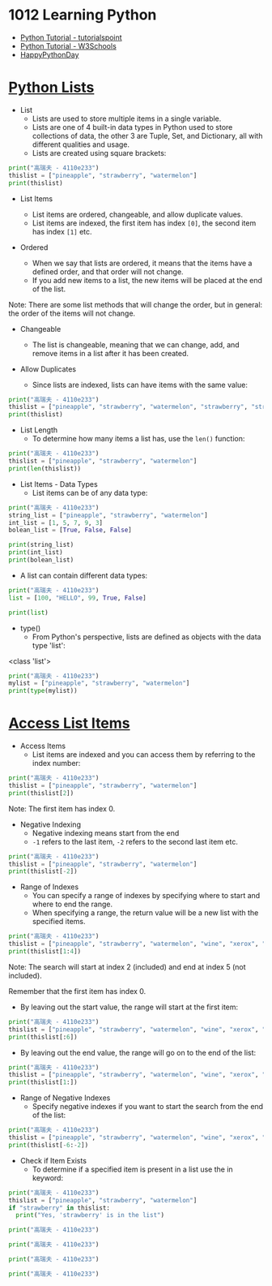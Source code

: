 # 1012 Learning Python
- [Python Tutorial - tutorialspoint](https://www.tutorialspoint.com/python/index.htm)
- [Python Tutorial - W3Schools](https://www.w3schools.com/python/)
- [HappyPythonDay](https://github.com/MyFirstSecurity2020/HappyPythonDay)

# [Python Lists](https://www.w3schools.com/python/python_lists.asp)

- List
  - Lists are used to store multiple items in a single variable.
  - Lists are one of 4 built-in data types in Python used to store collections of data, the other 3 are Tuple, Set, and Dictionary, all with different qualities and usage.
  - Lists are created using square brackets:
``` python
print("高瑞夫 - 4110e233")
thislist = ["pineapple", "strawberry", "watermelon"]
print(thislist)
```
- List Items
  - List items are ordered, changeable, and allow duplicate values.
  - List items are indexed, the first item has index `[0]`, the second item has index `[1]` etc.

- Ordered
  - When we say that lists are ordered, it means that the items have a defined order, and that order will not change.
  - If you add new items to a list, the new items will be placed at the end of the list.

Note: There are some list methods that will change the order, but in general: the order of the items will not change.

- Changeable
  - The list is changeable, meaning that we can change, add, and remove items in a list after it has been created.

- Allow Duplicates
  - Since lists are indexed, lists can have items with the same value:
``` python
print("高瑞夫 - 4110e233")
thislist = ["pineapple", "strawberry", "watermelon", "strawberry", "strawberry"]
print(thislist)
```

- List Length
  - To determine how many items a list has, use the `len()` function:
``` python
print("高瑞夫 - 4110e233")
thislist = ["pineapple", "strawberry", "watermelon"]
print(len(thislist)) 
```

- List Items - Data Types
  - List items can be of any data type:
``` python
print("高瑞夫 - 4110e233")
string_list = ["pineapple", "strawberry", "watermelon"]
int_list = [1, 5, 7, 9, 3]
bolean_list = [True, False, False]

print(string_list)
print(int_list)
print(bolean_list)
```
  - A list can contain different data types:
``` python
print("高瑞夫 - 4110e233")
list = [100, "HELLO", 99, True, False]

print(list)
```

- type()
    - From Python's perspective, lists are defined as objects with the data type 'list':

<class 'list'>

``` python
print("高瑞夫 - 4110e233")
mylist = ["pineapple", "strawberry", "watermelon"]
print(type(mylist))
```

# [Access List Items](https://www.w3schools.com/python/python_lists_access.asp)

- Access Items
  - List items are indexed and you can access them by referring to the index number:
``` python
print("高瑞夫 - 4110e233")
thislist = ["pineapple", "strawberry", "watermelon"]
print(thislist[2])
```
Note: The first item has index 0.

- Negative Indexing
    - Negative indexing means start from the end
    - `-1` refers to the last item, `-2` refers to the second last item etc.
``` python
print("高瑞夫 - 4110e233")
thislist = ["pineapple", "strawberry", "watermelon"]
print(thislist[-2])
```

- Range of Indexes
    - You can specify a range of indexes by specifying where to start and where to end the range.
    - When specifying a range, the return value will be a new list with the specified items.
``` python
print("高瑞夫 - 4110e233")
thislist = ["pineapple", "strawberry", "watermelon", "wine", "xerox", "zebra"]
print(thislist[1:4])
```
Note: The search will start at index 2 (included) and end at index 5 (not included).

Remember that the first item has index 0.

- By leaving out the start value, the range will start at the first item:
``` python
print("高瑞夫 - 4110e233")
thislist = ["pineapple", "strawberry", "watermelon", "wine", "xerox", "zebra"]
print(thislist[:6])
```
- By leaving out the end value, the range will go on to the end of the list:
``` python
print("高瑞夫 - 4110e233")
thislist = ["pineapple", "strawberry", "watermelon", "wine", "xerox", "zebra"]
print(thislist[1:])
```

- Range of Negative Indexes
  - Specify negative indexes if you want to start the search from the end of the list:
``` python
print("高瑞夫 - 4110e233")
thislist = ["pineapple", "strawberry", "watermelon", "wine", "xerox", "zebra"]
print(thislist[-6:-2])
```

- Check if Item Exists
    - To determine if a specified item is present in a list use the in keyword:
``` python
print("高瑞夫 - 4110e233")
thislist = ["pineapple", "strawberry", "watermelon"]
if "strawberry" in thislist:
  print("Yes, 'strawberry' is in the list")
```

``` python
print("高瑞夫 - 4110e233")

```

``` python
print("高瑞夫 - 4110e233")

```

``` python
print("高瑞夫 - 4110e233")

```

``` python
print("高瑞夫 - 4110e233")

```
